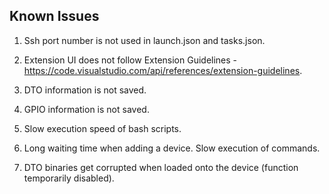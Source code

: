 ## Known Issues

1. Ssh port number is not used in launch.json and tasks.json.

2. Extension UI does not follow Extension Guidelines - https://code.visualstudio.com/api/references/extension-guidelines.

3. DTO information is not saved.

4. GPIO information is not saved.

5. Slow execution speed of bash scripts.

6. Long waiting time when adding a device. Slow execution of commands.

7. DTO binaries get corrupted when loaded onto the device (function temporarily disabled).
